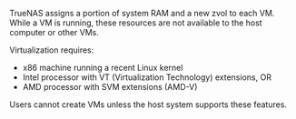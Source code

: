 &NewLine;

TrueNAS assigns a portion of system RAM and a new zvol to each VM.
While a VM is running, these resources are not available to the host computer or other VMs.

Virtualization requires:
- x86 machine running a recent Linux kernel
- Intel processor with VT (Virtualization Technology) extensions, OR
- AMD processor with SVM extensions (AMD-V)

Users cannot create VMs unless the host system supports these features.
